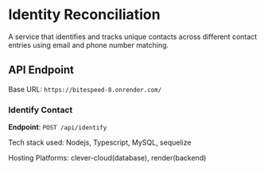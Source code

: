 #  Identity Reconciliation 

A service that identifies and tracks unique contacts across different contact entries using email and phone number matching.

## API Endpoint

Base URL: `https://bitespeed-8.onrender.com/`

### Identify Contact

**Endpoint**: `POST /api/identify`

Tech stack used: Nodejs, Typescript, MySQL, sequelize

Hosting Platforms: clever-cloud(database), render(backend)
